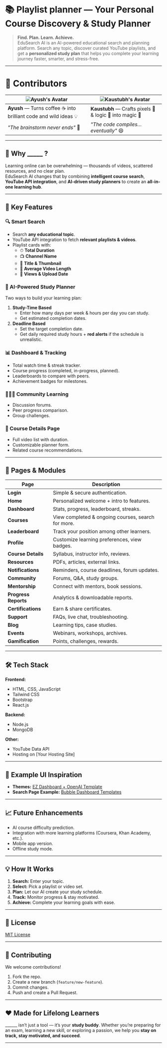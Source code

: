 # 📚 Playlist planner — Your Personal Course Discovery & Study Planner

> **Find. Plan. Learn. Achieve.**  
EduSearch AI is an AI-powered educational search and planning platform. Search any topic, discover curated YouTube playlists, and get a **personalized study plan** that helps you complete your learning journey faster, smarter, and stress-free.  

---

# 👥 Contributors

| ![Ayush's Avatar](https://avatars.githubusercontent.com/u/119419988?s=130&v=4)    |     ![Kaustubh's Avatar](https://avatars.githubusercontent.com/u/180457826?v=4)
|--------------------------------|--------------------------------|
| **Ayush** — Turns coffee ☕ into brilliant code and wild ideas 💡 | **Kaustubh** — Crafts pixels 🎨 & logic 🧠 into magic 🚀 |
| *"The brainstorm never ends"* 💭 | *"The code compiles… eventually"* 😄 |

---

## 🌟 Why _____ ?
Learning online can be overwhelming — thousands of videos, scattered resources, and no clear plan.  
EduSearch AI changes that by combining **intelligent course search**, **YouTube API integration**, and **AI-driven study planners** to create an **all-in-one learning hub**.

---

## 🚀 Key Features

### 🔍 Smart Search
- Search **any educational topic**.
- YouTube API integration to fetch **relevant playlists & videos**.
- Playlist cards with:
  - ⏱ **Total Duration**  
  - 📺 **Channel Name**  
  - 📝 **Title & Thumbnail**  
  - 🎯 **Average Video Length**  
  - 👀 **Views & Upload Date**  

### 📅 AI-Powered Study Planner
Two ways to build your learning plan:
1. **Study-Time Based**  
   - Enter how many days per week & hours per day you can study.
   - Get estimated completion dates.
2. **Deadline Based**  
   - Set the target completion date.
   - Get daily required study hours + **red alerts** if the schedule is unrealistic.

### 📊 Dashboard & Tracking
- Total watch time & streak tracker.
- Course progress (completed, in-progress, planned).
- Leaderboards to compare with peers.
- Achievement badges for milestones.

### 🧑‍🤝‍🧑 Community Learning
- Discussion forums.
- Peer progress comparison.
- Group challenges.

### 📂 Course Details Page
- Full video list with duration.
- Customizable planner form.
- Related course recommendations.

---

## 📄 Pages & Modules

| Page               | Description |
|--------------------|-------------|
| **Login**          | Simple & secure authentication. |
| **Home**           | Personalized welcome + intro to features. |
| **Dashboard**      | Stats, progress, leaderboard, streaks. |
| **Courses**        | View completed & ongoing courses, search for more. |
| **Leaderboard**    | Track your position among other learners. |
| **Profile**        | Customize learning preferences, view badges. |
| **Course Details** | Syllabus, instructor info, reviews. |
| **Resources**      | PDFs, articles, external links. |
| **Notifications**  | Reminders, course deadlines, forum updates. |
| **Community**      | Forums, Q&A, study groups. |
| **Mentorship**     | Connect with mentors, book sessions. |
| **Progress Reports** | Analytics & downloadable reports. |
| **Certifications** | Earn & share certificates. |
| **Support**        | FAQs, live chat, troubleshooting. |
| **Blog**           | Learning tips, case studies. |
| **Events**         | Webinars, workshops, archives. |
| **Gamification**   | Points, challenges, rewards. |

---

## 🛠 Tech Stack

**Frontend:**  
- HTML, CSS, JavaScript  
- Tailwind CSS  
- Bootstrap  
- React.js  

**Backend:**  
- Node.js  
- MongoDB  

**Other:**  
- YouTube Data API  
- Hosting on [Your Hosting Site]  

---

## 📸 Example UI Inspiration
- **Themes:** [EZ Dashboard + OpenAI Template](https://bubble.io/template/ez-dashboard-+-openai-1571845225384x467072888827019260)  
- **Search Page Example:** [Bubble Dashboard Templates](https://bubble.io/templates/dashboard)

---

## 📈 Future Enhancements
- AI course difficulty prediction.
- Integration with more learning platforms (Coursera, Khan Academy, etc.).
- Mobile app version.
- Offline study mode.

---

## 💡 How It Works
1. **Search:** Enter your topic.  
2. **Select:** Pick a playlist or video set.  
3. **Plan:** Let our AI create your study schedule.  
4. **Track:** Monitor progress & stay motivated.  
5. **Achieve:** Complete your learning goals with ease.

---

## 📜 License
[MIT License](LICENSE)

---

## 🤝 Contributing
We welcome contributions!  
1. Fork the repo.  
2. Create a new branch (`feature/new-feature`).  
3. Commit changes.  
4. Push and create a Pull Request.

---

## ❤️ Made for Lifelong Learners
______ isn’t just a tool — it’s your **study buddy**. Whether you’re preparing for an exam, learning a new skill, or exploring a passion, we help you **stay on track, stay motivated, and succeed**.

---
